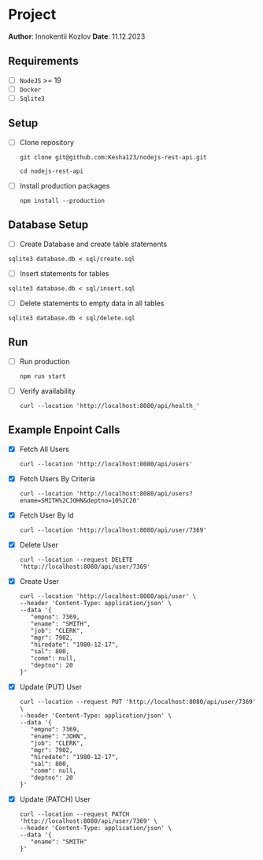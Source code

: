 # Project

**Author**: Innokentii Kozlov
**Date**: 11.12.2023

## Requirements

 - [ ] `NodeJS` >= 19
 - [ ] `Docker`
 - [ ] `Sqlite3`

## Setup
 - [ ] Clone repository
    ```
    git clone git@github.com:Kesha123/nodejs-rest-api.git

    cd nodejs-rest-api
    ```

 - [ ] Install production packages
    ```
    npm install --production
    ```

## Database Setup

- [ ] Create Database and create table statements
```
sqlite3 database.db < sql/create.sql
```

- [ ] Insert statements for tables
```
sqlite3 database.db < sql/insert.sql
```

- [ ] Delete statements to empty data in all tables
```
sqlite3 database.db < sql/delete.sql
```

## Run

 - [ ] Run production
    ```
    npm run start
    ```

 - [ ] Verify availability
    ```
    curl --location 'http://localhost:8080/api/health_'
    ```

## Example Enpoint Calls
 - [x] Fetch All Users
   ```
   curl --location 'http://localhost:8080/api/users'
   ```

 - [x] Fetch Users By Criteria
   ```
   curl --location 'http://localhost:8080/api/users?ename=SMITH%2CJOHN&deptno=10%2C20'
   ```

 - [x] Fetch User By Id
   ```
   curl --location 'http://localhost:8080/api/user/7369'
   ```

 - [x] Delete User
   ```
   curl --location --request DELETE 'http://localhost:8080/api/user/7369'
   ```

 - [x] Create User
   ```
   curl --location 'http://localhost:8080/api/user' \
   --header 'Content-Type: application/json' \
   --data '{
      "empno": 7369,
      "ename": "SMITH",
      "job": "CLERK",
      "mgr": 7902,
      "hiredate": "1980-12-17",
      "sal": 800,
      "comm": null,
      "deptno": 20
   }'
   ```

 - [x] Update (PUT) User
   ```
   curl --location --request PUT 'http://localhost:8080/api/user/7369' \
   --header 'Content-Type: application/json' \
   --data '{
      "empno": 7369,
      "ename": "JOHN",
      "job": "CLERK",
      "mgr": 7902,
      "hiredate": "1980-12-17",
      "sal": 800,
      "comm": null,
      "deptno": 20
   }'
   ```

 - [x] Update (PATCH) User
   ```
   curl --location --request PATCH 'http://localhost:8080/api/user/7369' \
   --header 'Content-Type: application/json' \
   --data '{
      "ename": "SMITH"
   }'
   ```
